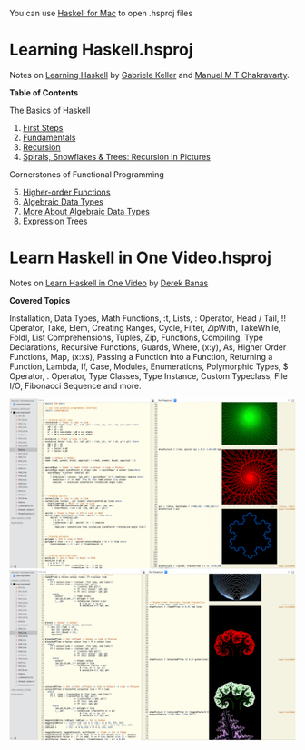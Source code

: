 You can use [Haskell for Mac](http://store.haskellformac.com/) to open .hsproj files

# Learning Haskell.hsproj

Notes on [Learning Haskell](http://learn.hfm.io/) by [Gabriele Keller](https://twitter.com/gckeller) and [Manuel M T Chakravarty](https://twitter.com/TacticalGrace).


**Table of Contents**

The Basics of Haskell

1. [First Steps](http://learn.hfm.io/first_steps.html)
2. [Fundamentals](http://learn.hfm.io/fundamentals.html)
3. [Recursion](http://learn.hfm.io/recursion.html)
4. [Spirals, Snowflakes & Trees: Recursion in Pictures](http://learn.hfm.io/fractals.html)
 

Cornerstones of Functional Programming

5. [Higher-order Functions](http://learn.hfm.io/higher_order.html)
6. [Algebraic Data Types](http://learn.hfm.io/datatypes.html)
7. [More About Algebraic Data Types](http://learn.hfm.io/recursive_datatypes.html)
8. [Expression Trees](http://learn.hfm.io/expressions.html)

# Learn Haskell in One Video.hsproj
Notes on [Learn Haskell in One Video](https://youtu.be/02_H3LjqMr8) by [Derek Banas
](https://www.youtube.com/channel/UCwRXb5dUK4cvsHbx-rGzSgw)

**Covered Topics**

Installation, Data Types, Math Functions, :t, Lists, : Operator, Head / Tail, !! Operator, Take, Elem, Creating Ranges, Cycle, Filter, ZipWith, TakeWhile, Foldl, List Comprehensions, Tuples, Zip, Functions, Compiling, Type Declarations, Recursive Functions, Guards, Where, (x:y), As, Higher Order Functions, Map, (x:xs), Passing a Function into a Function, Returning a Function, Lambda, If, Case, Modules, Enumerations, Polymorphic Types, $ Operator, . Operator, Type Classes, Type Instance, Custom Typeclass, File I/O, Fibonacci Sequence and more.

![Screenshot1](Screenshot1.png)
![Screenshot2](Screenshot2.png)
